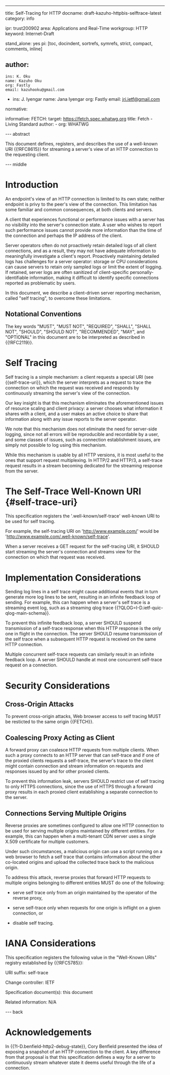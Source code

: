 ---
title: Self-Tracing for HTTP
docname: draft-kazuho-httpbis-selftrace-latest
category: info

ipr: trust200902
area: Applications and Real-Time
workgroup: HTTP
keyword: Internet-Draft

stand_alone: yes
pi: [toc, docindent, sortrefs, symrefs, strict, compact, comments, inline]

author:
  -
    ins: K. Oku
    name: Kazuho Oku
    org: Fastly
    email: kazuhooku@gmail.com
  -
    ins: J. Iyengar
    name: Jana Iyengar
    org: Fastly
    email: jri.ietf@gmail.com

normative:

informative:
  FETCH:
    target: https://fetch.spec.whatwg.org
    title: Fetch - Living Standard
    author:
     -
        org: WHATWG


--- abstract

This document defines, registers, and describes the use of a well-known URI
{{!RFC8615}} for streaming a server's view of an HTTP connection to the
requesting client.

--- middle

# Introduction

An endpoint's view of an HTTP connection is limited to its own state; neither
endpoint is privy to the peer's view of the connection. This limitation has some
familiar and common consequences, at both clients and servers.

A client that experiences functional or performance issues with a server has no
visibility into the server's connection state. A user who wishes to report such
performance issues cannot provide more information than the time of the
connection and perhaps the IP address of the client.

Server operators often do not proactively retain detailed logs of all client
connections, and as a result, they may not have adequate information to
meaningfully investigate a client's report. Proactively maintaining detailed
logs has challenges for a server operator: storage or CPU considerations can
cause servers to retain only sampled logs or limit the extent of logging. If
retained, server logs are often sanitized of client-specific
personally-identifiable information, making it difficult to identify specific
connections reported as problematic by users.

In this document, we describe a client-driven server reporting mechanism, called
"self tracing", to overcome these limitations.

## Notational Conventions

The key words "MUST", "MUST NOT", "REQUIRED", "SHALL", "SHALL NOT", "SHOULD",
"SHOULD NOT", "RECOMMENDED", "MAY", and "OPTIONAL" in this document are to be
interpreted as described in {{!RFC2119}}.


# Self Tracing

Self tracing is a simple mechanism: a client requests a special URI (see
{{self-trace-uri}}, which the server interprets as a request to trace the
connection on which the request was received and responds by continuously
streaming the server's view of the connection.

Our key insight is that this mechanism eliminates the aforementioned issues of
resource scaling and client privacy: a server chooses what information it shares
with a client, and a user makes an active choice to share that information along
with any issue reports to the server operator.

We note that this mechanism does not eliminate the need for server-side logging,
since not all errors will be reproducible and recordable by a user, and some
classes of issues, such as connection establishment issues, are simply not
possible to log using this mechanism.

While this mechanism is usable by all HTTP versions, it is most useful to the
ones that support request multiplexing. In HTTP/2 and HTTP/3, a self-trace
request results in a stream becoming dedicated for the streaming response from
the server.


# The Self-Trace Well-Known URI {#self-trace-uri}

This specification registers the '.well-known/self-trace' well-known URI to be
used for self tracing.

For example, the self-tracing URI on 'http://www.example.com/' would be
'http://www.example.com/.well-known/self-trace'.

When a server receives a GET request for the self-tracing URI, it SHOULD start
streaming the server's connection and streams view for the connection on which
that request was received.


# Implementation Considerations

Sending log lines in a self trace might cause additional events that in turn
generate more log lines to be sent, resulting in an infinite feedback loop of
sending. For example, this can happen when a server's self trace is a streaming
event log, such as a streaming qlog trace
{{?QLOG=I-D.ietf-quic-qlog-main-schema}}. 

To prevent this infinite feedback loop, a server SHOULD suspend transmission of
a self-trace response when this HTTP response is the only one in flight in the
connection. The server SHOULD resume transmission of the self trace when a
subsequent HTTP request is received on the same HTTP connection.

Multiple concurrent self-trace requests can similarly result in an infinite
feedback loop. A server SHOULD handle at most one concurrent self-trace request
on a connection.


# Security Considerations

## Cross-Origin Attacks

To prevent cross-origin attacks, Web browser access to self tracing MUST be
resticted to the same origin {{FETCH}}.


## Coalescing Proxy Acting as Client

A forward proxy can coalesce HTTP requests from multiple clients. When such a
proxy connects to an HTTP server that can self-trace and if one of the proxied
clients requests a self-trace, the server's trace to the client might contain
connection and stream information on requests and responses issued by and for
other proxied clients.

To prevent this information leak, servers SHOULD restrict use of self tracing to
only HTTPS connections, since the use of HTTPS through a forward proxy results
in each proxied client establishing a separate connection to the server.


## Connections Serving Multiple Origins

Reverse proxies are sometimes configured to allow one HTTP connection to be used
for serving multiple origins maintained by different entities. For example, this
can happen when a multi-tenant CDN server uses a single X.509 certificate for
multiple customers.

Under such circumstances, a malicious origin can use a script running on a web
browser to fetch a self trace that contains information about the other
co-located origins and upload the collected trace back to the malicious origin.

To address this attack, reverse proxies that forward HTTP requests to multiple
origins belonging to different entities MUST do one of the following:

* serve self trace only from an origin maintained by the operator of the reverse
  proxy,

* serve self-trace only when requests for one origin is inflight on a given
  connection, or

* disable self tracing.


# IANA Considerations

This specification registers the following value in the "Well-Known URIs"
registry established by {{!RFC5785}}:

URI suffix: self-trace

Change controller: IETF

Specification document(s): this document

Related information: N/A

--- back

# Acknowledgements

In {{?I-D.benfield-http2-debug-state}}, Cory Benfield presented the idea of
exposing a snapshot of an HTTP connection to the client. A key difference from
that proposal is that this specification defines a way for a server to
continuously stream whatever state it deems useful through the life of a
connection.
